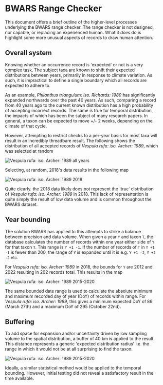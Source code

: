 # BWARS Range Checker
This document offers a brief outline of the higher-level processes underlying the BWARS range checker. The range checker is not designed, nor capable, or replacing an experienced human. What it *does* do is highlight some more unusual aspects of records to draw human attention.

## Overall system
Knowing whether an occurrence record is 'expected' or not is a very complex task. The subject taxa are known to shift their expected distributions between years, primarily in response to climate variation. As such, it is impractical to define a single boundary which all records are expected to adhere to.

As an example, *Philanthus triangulum: iso. Richards: 1980* has significantly expanded northwards over the past 40 years. As such, comparing a record from 40 years ago to the current known distribution has a high probability of accepting incorrect records. The same is true for temporal distribution, the impacts of which has been the subject of many research papers. In general, a taxon can be expected to move +/- 2 weeks, depending on the climate of that cycle.

However, attempting to restrict checks to a per-year basis for most taxa will result in an incredibly threadbare result. The following shows the distribution of all accepted records of *Vespula rufa: iso. Archer: 1989*, which was selected at random

![*Vespula rufa: iso. Archer: 1989* all years](../../diagrams/range_checker/v%20rufa%20all.svg)

Selecting, at random, 2018's data results in the following map

![*Vespula rufa: iso. Archer: 1989* 2018](../../diagrams/range_checker/v%20rufa%202018.svg)

Quite clearly, the 2018 data likely does not represent the 'true' distribution of *Vespula rufa: iso. Archer: 1989* in 2018. This lack of representation is quite simply the result of low data volume and is common throughout the BWARS dataset.

## Year bounding
The solution BWARS has applied to this attempts to strike a balance between precision and data volume. When given a year `Y` and taxon `T`, the database calculates the number of records within one year either side of `Y` for that taxon `T`. This range is `Y +1 -1`. If the number of records of `T` in `Y +1 -1` is fewer than 200, the range of `Y` is expanded until it is e.g. `Y +1 -2`, `Y +2 -2` etc.

For *Vespula rufa: iso. Archer: 1989* in 2018, the bounds for `Y` are 2012 and 2022 resulting in 202 records total. This results in the map

![*Vespula rufa: iso. Archer: 1989* 2015-2020](../../diagrams/range_checker/v%20rufa%20bounded.svg)

The same bounded date range is used to calculate the absolute minimum and maximum recorded day of year (DoY) of records within range. For *Vespula rufa: iso. Archer: 1989*, this gives a minimum expected DoY of 86 (March 27th) and a maximum DoY of 295 (October 22nd).

## Buffering
To add space for expansion and/or uncertainty driven by low sampling volume to the spatial distribution, a buffer of 40 km is applied to the result. This distance represents a generic 'expected distribution radius' i.e. the range in which it would not be at all surprising to find the taxon.

![*Vespula rufa: iso. Archer: 1989* 2015-2020](../../diagrams/range_checker/v%20rufa%20buffered.svg)

Ideally, a similar statistical method would be applied to the temporal bounding. However, initial testing did not reveal a satisfactory result in the time available.